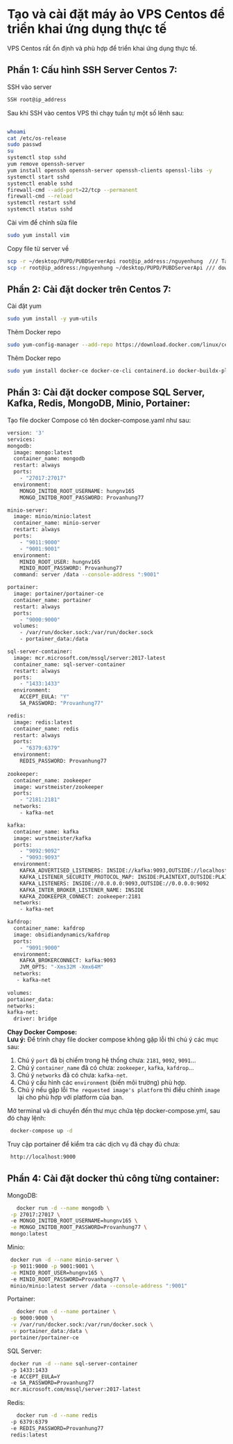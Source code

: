 # Tạo và cài đặt máy ảo VPS Centos để triển khai ứng dụng thực tế
VPS Centos rất ổn định và phù hợp để triển khai ứng dụng thực tế.

## Phần 1: Cấu hình SSH Server Centos 7: 

SSH vào server

 ```bash
SSH root@ip_address
 ```


Sau khi SSH vào centos VPS thì chạy tuần tự một số lênh sau:  
 ```bash

whoami
cat /etc/os-release
sudo passwd
su
systemctl stop sshd
yum remove openssh-server
yum install openssh openssh-server openssh-clients openssl-libs -y
systemctl start sshd
systemctl enable sshd
firewall-cmd --add-port=22/tcp --permanent
firewall-cmd --reload
systemctl restart sshd
systemctl status sshd
 ```

Cài vim để chỉnh sửa file

 ```bash
 sudo yum install vim
 ```

Copy file từ server về

 ```bash
 scp -r ~/desktop/PUPD/PUBDServerApi root@ip_address:/nguyenhung  /// Tải file lên host
 scp -r root@ip_address:/nguyenhung ~/desktop/PUPD/PUBDServerApi /// dowload file về
 ```

## Phần 2: Cài đặt docker trên Centos 7:

Cài đặt yum

 ```bash
sudo yum install -y yum-utils
 ```

Thêm Docker repo

 ```bash
sudo yum-config-manager --add-repo https://download.docker.com/linux/centos/docker-ce.repo
 ```

Thêm Docker repo

 ```bash
 sudo yum install docker-ce docker-ce-cli containerd.io docker-buildx-plugin docker-compose-plugin
 ```





## Phần 3: Cài đặt docker compose SQL Server, Kafka, Redis, MongoDB, Minio, Portainer:

Tạo file docker Compose có tên docker-compose.yaml như sau:
 ```bash
version: '3'
services:
 mongodb:
   image: mongo:latest
   container_name: mongodb
   restart: always
   ports:
     - "27017:27017"
   environment:
     MONGO_INITDB_ROOT_USERNAME: hungnv165
     MONGO_INITDB_ROOT_PASSWORD: Provanhung77

 minio-server:
   image: minio/minio:latest
   container_name: minio-server
   restart: always
   ports:
     - "9011:9000"
     - "9001:9001"
   environment:
     MINIO_ROOT_USER: hungnv165
     MINIO_ROOT_PASSWORD: Provanhung77
   command: server /data --console-address ":9001"

 portainer:
   image: portainer/portainer-ce
   container_name: portainer
   restart: always
   ports:
     - "9000:9000"
   volumes:
     - /var/run/docker.sock:/var/run/docker.sock
     - portainer_data:/data

 sql-server-container:
   image: mcr.microsoft.com/mssql/server:2017-latest
   container_name: sql-server-container
   restart: always
   ports:
     - "1433:1433"
   environment:
     ACCEPT_EULA: "Y"
     SA_PASSWORD: "Provanhung77"

 redis:
   image: redis:latest
   container_name: redis
   restart: always
   ports:
     - "6379:6379"
   environment:
     REDIS_PASSWORD: Provanhung77
     
 zookeeper:
   container_name: zookeeper
   image: wurstmeister/zookeeper
   ports:
     - "2181:2181"
   networks:
     - kafka-net

 kafka:
   container_name: kafka
   image: wurstmeister/kafka
   ports:
     - "9092:9092"
     - "9093:9093" 
   environment:
     KAFKA_ADVERTISED_LISTENERS: INSIDE://kafka:9093,OUTSIDE://localhost:9092 
     KAFKA_LISTENER_SECURITY_PROTOCOL_MAP: INSIDE:PLAINTEXT,OUTSIDE:PLAINTEXT
     KAFKA_LISTENERS: INSIDE://0.0.0.0:9093,OUTSIDE://0.0.0.0:9092
     KAFKA_INTER_BROKER_LISTENER_NAME: INSIDE
     KAFKA_ZOOKEEPER_CONNECT: zookeeper:2181
   networks:
     - kafka-net

 kafdrop:
   container_name: kafdrop
   image: obsidiandynamics/kafdrop
   ports:
     - "9091:9000"
   environment:
     KAFKA_BROKERCONNECT: kafka:9093
     JVM_OPTS: "-Xms32M -Xmx64M"
   networks:
    - kafka-net
    
volumes:
 portainer_data:
networks:
 kafka-net:
   driver: bridge

 ```

**Chạy Docker Compose:**  
  **Lưu ý:** Để trình chạy file docker compose không gặp lỗi thì chú ý các mục sau:  

1. Chú ý `port` đã bị chiếm trong hệ thống chưa: `2181`, `9092`, `9091`...  
2. Chú ý `container_name` đã có chưa: `zookeeper`, `kafka`, `kafdrop`...  
3. Chú ý `networks` đã có chưa: `kafka-net`.  
4. Chú ý cấu hình các `environment` (biến môi trường) phù hợp.  
5. Chú ý nếu gặp lỗi `The requested image's platform` thì điều chỉnh `image` lại cho phù hợp với platform của bạn.  

Mở terminal và di chuyển đến thư mục chứa tệp docker-compose.yml, sau đó chạy lệnh:  
 ```bash
  docker-compose up -d
 ```
 
  Truy cập portainer để kiểm tra các dịch vụ đã chạy đủ chưa:  
 
 ```bash
  http://localhost:9000
 ```


## Phần 4: Cài đặt docker thủ công từng container:

MongoDB:  

 ```bash
    docker run -d --name mongodb \
  -p 27017:27017 \ 
  -e MONGO_INITDB_ROOT_USERNAME=hungnv165 \
  -e MONGO_INITDB_ROOT_PASSWORD=Provanhung77 \
  mongo:latest
 ```

Minio:  

 ```bash
  docker run -d --name minio-server \
  -p 9011:9000 -p 9001:9001 \
  -e MINIO_ROOT_USER=hungnv165 \ 
  -e MINIO_ROOT_PASSWORD=Provanhung77 \
  minio/minio:latest server /data --console-address ":9001"
 ```
Portainer:  

 ```bash
    docker run -d --name portainer \
  -p 9000:9000 \
  -v /var/run/docker.sock:/var/run/docker.sock \
  -v portainer_data:/data \ 
  portainer/portainer-ce

 ```

SQL Server:  

 ```bash
  docker run -d --name sql-server-container 
  -p 1433:1433 
  -e ACCEPT_EULA=Y  
  -e SA_PASSWORD=Provanhung77
  mcr.microsoft.com/mssql/server:2017-latest

 ```
Redis:  

 ```bash
    docker run -d --name redis 
  -p 6379:6379
  -e REDIS_PASSWORD=Provanhung77 
  redis:latest
 ```
